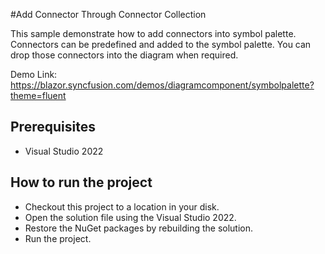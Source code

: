#Add Connector Through Connector Collection

This sample demonstrate how to add connectors into symbol palette. Connectors can be predefined and added to the symbol palette. You can drop those connectors into the diagram when required.


Demo Link:
https://blazor.syncfusion.com/demos/diagramcomponent/symbolpalette?theme=fluent

## Prerequisites

* Visual Studio 2022

## How to run the project

* Checkout this project to a location in your disk.
* Open the solution file using the Visual Studio 2022.
* Restore the NuGet packages by rebuilding the solution.
* Run the project.
